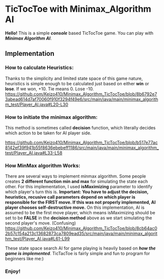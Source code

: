 # TicTocToe with Minimax_Algorithm AI
__Hello!__
This is a simple __*console*__ based TicTocToe game. You can play with ___Minimax Algorithm AI___.

## Implementation

### How to calculate Heuristics: 
Thanks to the simplicity and limited state space of this game nature, heuristics is simple enough to be calculated just based on either __win__ or __lose__. 
If we won, +10. Tie means 0. Lose -10. 
[https://github.com/Keizo410/Minimax_Algorithm_TicTocToe/blob/8b6792e73abead614d7af70060f910f3294f49e6/src/main/java/main/minimax_algorithm_test/Player_AI.java#L20-L30
](https://github.com/Keizo410/TicTacToe_AI/blob/8c17966b8012c3d6084abc9ec094d2bbb82f785f/Player_AI.java#L17-L27)

### How to initiate the minimax algorithm:
This method is sometimes called __decision__ function, which literally decides which action to be taken for AI player side.

https://github.com/Keizo410/Minimax_Algorithm_TicTocToe/blob/b517e77ac8142ef39f941b55f8636ebebeff1186/src/main/java/main/minimax_algorithm_test/Player_AI.java#L33-L58


### How MinMax algorithm Works:
There are several ways to implement minmax algorithm. Some people creates __2 different function min and max__ for simulating the state each other. For this implementation,
I used __isMaximizing__ parameter to identify which player's turn this is. 
**Important: You have to adjust the decision, heuristics, recusive call parameters depend on which player is responsible for the FIRST move. If this was not properly implemented, AI player chooses self-destructive move.**
On this implementation, AI is assumed to be the first move player, which means isMaximizing should be set to be __FALSE__ in the __decision method__ above as we start simulating the second player's move. (Confusing)
https://github.com/Keizo410/Minimax_Algorithm_TicTocToe/blob/8cb64ac02b57c154a213c13682873ca7809ead35/src/main/java/main/minimax_algorithm_test/Player_AI.java#L61-L99

These state space search AI for game playing is heavily based on ***how the game is implemented***. TicTacToe is fairly simple and fun to program for beginners like me:)

### Enjoy!
